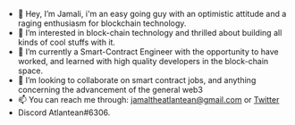 - 👋 Hey, I’m Jamali, i'm an easy going guy with an optimistic attitude and a raging enthusiasm for blockchain technology. 
- 👀 I’m interested in block-chain technology and thrilled about building all kinds of cool stuffs with it.
- 🌱 I’m currently a Smart-Contract Engineer with the opportunity to have worked, and learned with high quality developers in the block-chain space.
- 💞️ I’m looking to collaborate on smart contract jobs, and anything concerning the advancement of the general web3
- 📫 You can reach me through: jamaltheatlantean@gmail.com or [Twitter](https://twitter.com/ThatAtlantean)
-   Discord Atlantean#6306.

<!---
jamaltheatlantean/jamaltheatlantean is a ✨ special ✨ repository because its `README.md` (this file) appears on your GitHub profile.
You can click the Preview link to take a look at your changes.
--->
